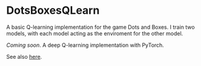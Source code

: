 # DotsBoxesQLearn

A basic Q-learning implementation for the game Dots and Boxes. I train two models, with each model acting as the enviroment for the other model.

*Coming soon*. A deep Q-learning implementation with PyTorch.

See also [here](https://puzzling.stackexchange.com/questions/1728/optimal-play-for-2-by-2-dots-and-boxes).

